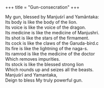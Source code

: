 +++
title = "Gun-consecration"
+++

My gun, blessed by Manjuśrī and Yamāntaka:  
Its body is like the body of the lion.  
Its voice is like the voice of the dragon.  
Its medicine is like the medicine of Manjushri.  
Its shot is like the stars of the firmament.  
Its cock is like the claws of the Garuda-bird.c  
Its fire is like the lightning of the naga-s.  
Its ramrod is like the medicine of the doctor  
Which removes impurities.  
Its stock is like the blessed strong lion  
Which rounds up and seizes all the beasts.  
Manjuśrī and Yamantaka,  
Deign to bless My truly powerful gun.